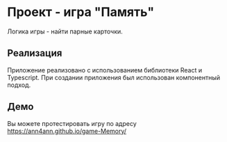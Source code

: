 # Проект - игра "Память"

Логика игры - найти парные карточки.

## Реализация

Приложение реализовано с использованием библиотеки React и Typescript.
При создании приложения был использован компонентный подход.

## Демо

Вы можете протестировать игру по адресу
https://ann4ann.github.io/game-Memory/
